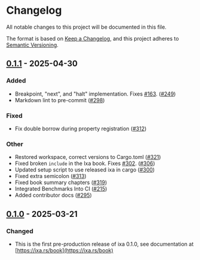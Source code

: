 # Changelog

All notable changes to this project will be documented in this file.

The format is based on [Keep a Changelog](https://keepachangelog.com/en/1.0.0/),
and this project adheres to [Semantic Versioning](https://semver.org/spec/v2.0.0.html).

## [0.1.1](https://github.com/CDCgov/ixa/compare/ixa-v0.1.0...ixa-v0.1.1) - 2025-04-30

### Added

- Breakpoint, "next", and "halt" implementation. Fixes [#163](https://github.com/CDCgov/ixa/pull/163). ([#249](https://github.com/CDCgov/ixa/pull/249))
- Markdown lint to pre-commit ([#298](https://github.com/CDCgov/ixa/pull/298))

### Fixed

- Fix double borrow during property registration ([#312](https://github.com/CDCgov/ixa/pull/312))

### Other

- Restored workspace, correct versions to Cargo.toml ([#321](https://github.com/CDCgov/ixa/pull/321))
- Fixed broken `include` in the Ixa book. Fixes [#302](https://github.com/CDCgov/ixa/pull/302). ([#306](https://github.com/CDCgov/ixa/pull/306))
- Updated setup script to use released ixa in cargo ([#300](https://github.com/CDCgov/ixa/pull/300))
- Fixed extra semicolon ([#313](https://github.com/CDCgov/ixa/pull/313))
- Fixed book summary chapters ([#319](https://github.com/CDCgov/ixa/pull/319))
- Integrated Benchmarks Into CI ([#215](https://github.com/CDCgov/ixa/pull/215))
- Added contributor docs ([#295](https://github.com/CDCgov/ixa/pull/295))

## [0.1.0](https://github.com/CDCgov/ixa/compare/ixa-v0.0.1...ixa-v0.1.0) - 2025-03-21

### Changed

- This is the first pre-production release of ixa 0.1.0, see documentation at [https://ixa.rs/book](https://ixa.rs/book)
